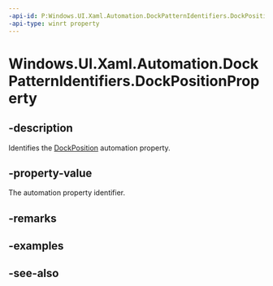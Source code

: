 ```yaml
---
-api-id: P:Windows.UI.Xaml.Automation.DockPatternIdentifiers.DockPositionProperty
-api-type: winrt property
---
```


<!-- Property syntax
public Windows.UI.Xaml.Automation.AutomationProperty DockPositionProperty { get; }
-->

# Windows.UI.Xaml.Automation.DockPatternIdentifiers.DockPositionProperty

## -description
Identifies the [DockPosition](../windows.ui.xaml.automation.provider/idockprovider_dockposition.md) automation property.



## -property-value
The automation property identifier.

## -remarks

## -examples

## -see-also
